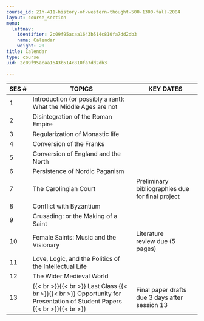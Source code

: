 ```yaml
---
course_id: 21h-411-history-of-western-thought-500-1300-fall-2004
layout: course_section
menu:
  leftnav:
    identifier: 2c09f95acaa1643b514c810fa7dd2db3
    name: Calendar
    weight: 20
title: Calendar
type: course
uid: 2c09f95acaa1643b514c810fa7dd2db3

---
```


| SES # | TOPICS | KEY DATES |
| --- | --- | --- |
| 1 | Introduction (or possibly a rant): What the Middle Ages are not | &nbsp; |
| 2 | Disintegration of the Roman Empire | &nbsp; |
| 3 | Regularization of Monastic life | &nbsp; |
| 4 | Conversion of the Franks | &nbsp; |
| 5 | Conversion of England and the North | &nbsp; |
| 6 | Persistence of Nordic Paganism | &nbsp; |
| 7 | The Carolingian Court | Preliminary bibliographies due for final project |
| 8 | Conflict with Byzantium | &nbsp; |
| 9 | Crusading: or the Making of a Saint | &nbsp; |
| 10 | Female Saints: Music and the Visionary | Literature review due (5 pages) |
| 11 | Love, Logic, and the Politics of the Intellectual Life | &nbsp; |
| 12 | The Wider Medieval World | &nbsp; |
| 13 |  {{< br >}}{{< br >}} Last Class {{< br >}}{{< br >}} Opportunity for Presentation of Student Papers {{< br >}}{{< br >}}  | Final paper drafts due 3 days after session 13